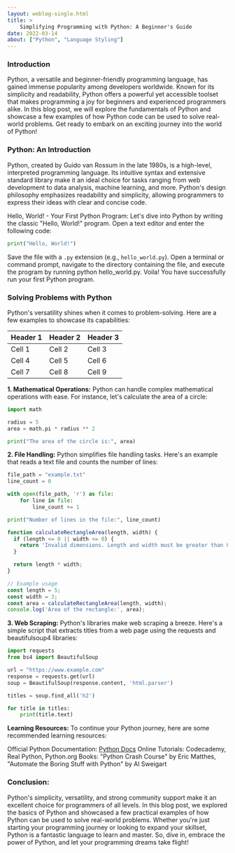 ```yaml
---
layout: weblog-single.html
title: >
    Simplifying Programming with Python: A Beginner's Guide
date: 2022-03-14
about: ["Python", "Language Styling"]
---
```


### Introduction
Python, a versatile and beginner-friendly programming language, has gained immense popularity among developers worldwide. Known for its simplicity and readability, Python offers a powerful yet accessible toolset that makes programming a joy for beginners and experienced programmers alike. In this blog post, we will explore the fundamentals of Python and showcase a few examples of how Python code can be used to solve real-world problems. Get ready to embark on an exciting journey into the world of Python!

### Python: An Introduction
Python, created by Guido van Rossum in the late 1980s, is a high-level, interpreted programming language. Its intuitive syntax and extensive standard library make it an ideal choice for tasks ranging from web development to data analysis, machine learning, and more. Python's design philosophy emphasizes readability and simplicity, allowing programmers to express their ideas with clear and concise code.

Hello, World! - Your First Python Program:
Let's dive into Python by writing the classic "Hello, World!" program. Open a text editor and enter the following code:

```python
print("Hello, World!")
```

Save the file with a `.py` extension (e.g., `hello_world.py`). Open a terminal or command prompt, navigate to the directory containing the file, and execute the program by running python hello_world.py. Voila! You have successfully run your first Python program.

### Solving Problems with Python
Python's versatility shines when it comes to problem-solving. Here are a few examples to showcase its capabilities:

| Header 1 | Header 2 | Header 3 |
| -------- | -------- | -------- |
| Cell 1   | Cell 2   | Cell 3   |
| Cell 4   | Cell 5   | Cell 6   |
| Cell 7   | Cell 8   | Cell 9   |


**1. Mathematical Operations:**
Python can handle complex mathematical operations with ease. For instance, let's calculate the area of a circle:

```python
import math

radius = 5
area = math.pi * radius ** 2

print("The area of the circle is:", area)
```

**2. File Handling:**
Python simplifies file handling tasks. Here's an example that reads a text file and counts the number of lines:

```python
file_path = "example.txt"
line_count = 0

with open(file_path, 'r') as file:
    for line in file:
        line_count += 1

print("Number of lines in the file:", line_count)
```

```javascript
function calculateRectangleArea(length, width) {
  if (length <= 0 || width <= 0) {
    return 'Invalid dimensions. Length and width must be greater than 0.';
  }

  return length * width;
}

// Example usage
const length = 5;
const width = 3;
const area = calculateRectangleArea(length, width);
console.log('Area of the rectangle:', area);
````

**3. Web Scraping:**
Python's libraries make web scraping a breeze. Here's a simple script that extracts titles from a web page using the requests and beautifulsoup4 libraries:

```python
import requests
from bs4 import BeautifulSoup

url = "https://www.example.com"
response = requests.get(url)
soup = BeautifulSoup(response.content, 'html.parser')

titles = soup.find_all('h2')

for title in titles:
    print(title.text)
```

**Learning Resources:**
To continue your Python journey, here are some recommended learning resources:

Official Python Documentation:  [Python Docs](https://docs.python.org/)
Online Tutorials: Codecademy, Real Python, Python.org
Books: "Python Crash Course" by Eric Matthes, "Automate the Boring Stuff with Python" by Al Sweigart

### Conclusion:
Python's simplicity, versatility, and strong community support make it an excellent choice for programmers of all levels. In this blog post, we explored the basics of Python and showcased a few practical examples of how Python can be used to solve real-world problems. Whether you're just starting your programming journey or looking to expand your skillset, Python is a fantastic language to learn and master. So, dive in, embrace the power of Python, and let your programming dreams take flight!
